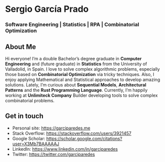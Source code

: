 # Sergio García Prado 
### Software Engineering | Statistics | RPA | Combinatorial Optimization

## About Me
Hi everyone! I’m a double Bachelor’s degree graduate in **Computer Engineering** and (future graduate) in **Statistics** from the University of Valladolid, in Spain. I love to solve complex algorithmic problems, especially those based on **Combinatorial Optimization** via tricky techniques. Also, I enjoy applying Mathematical and Statistical approaches to develop amazing solutions. Lately, I’m curious about **Sequential Models**, **Architectural Patterns** and the **Rust Programming Language**. Currently, I’m happily working at **Unlimiteck Company** Builder developing tools to solve complex combinatorial problems.

## Get in touch
- Personal site: https://garciparedes.me
- Stack Overflow: https://stackoverflow.com/users/3921457
- Google Scholar: https://scholar.google.com/citations?user=X3Mb7BAAAAAJ
- LinkedIn: https://www.linkedin.com/in/garciparedes
- Twitter: https://twitter.com/garciparedes
